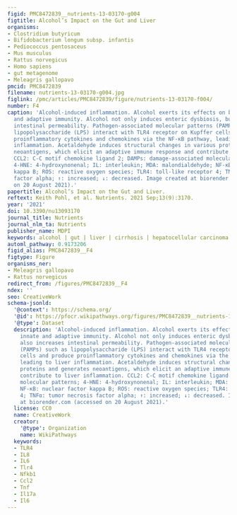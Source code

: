 ```yaml
---
figid: PMC8472839__nutrients-13-03170-g004
figtitle: Alcohol’s Impact on the Gut and Liver
organisms:
- Clostridium butyricum
- Bifidobacterium longum subsp. infantis
- Pediococcus pentosaceus
- Mus musculus
- Rattus norvegicus
- Homo sapiens
- gut metagenome
- Meleagris gallopavo
pmcid: PMC8472839
filename: nutrients-13-03170-g004.jpg
figlink: /pmc/articles/PMC8472839/figure/nutrients-13-03170-f004/
number: F4
caption: 'Alcohol-induced inflammation. Alcohol exerts its effects on both the innate
  and adaptive immunity. Alcohol not only induces enteric dysbiosis, but also increases
  intestinal permeability. Pathogen-associated molecular patterns (PAMPs) such as
  lipopolysaccharide (LPS) interact with TLR4 receptor on Kupffer cells and produce
  proinflammatory cytokines and chemokines via the NF-κB pathway, leading to liver
  inflammation. Acetaldehyde induces structural changes in various proteins and generates
  neoantigens, which elicit an adaptive immune response and contribute to liver inflammation.
  CCL2: C-C motif chemokine ligand 2; DAMPs: damage-associated molecular patterns;
  4-HNE: 4-hydroxynonenal; IL: interleukin; MDA: malondialdehyde; NF-κB: nuclear factor
  kappa B; ROS: reactive oxygen species; TLR4: toll-like receptor 4; TNFα: tumor necrosis
  factor alpha; ↑: increased; ↓: decreased. Image created at biorender.com (accessed
  on 20 August 2021).'
papertitle: Alcohol’s Impact on the Gut and Liver.
reftext: Keith Pohl, et al. Nutrients. 2021 Sep;13(9):3170.
year: '2021'
doi: 10.3390/nu13093170
journal_title: Nutrients
journal_nlm_ta: Nutrients
publisher_name: MDPI
keywords: alcohol | gut | liver | cirrhosis | hepatocellular carcinoma | microbiome
automl_pathway: 0.9173206
figid_alias: PMC8472839__F4
figtype: Figure
organisms_ner:
- Meleagris gallopavo
- Rattus norvegicus
redirect_from: /figures/PMC8472839__F4
ndex: ''
seo: CreativeWork
schema-jsonld:
  '@context': https://schema.org/
  '@id': https://pfocr.wikipathways.org/figures/PMC8472839__nutrients-13-03170-g004.html
  '@type': Dataset
  description: 'Alcohol-induced inflammation. Alcohol exerts its effects on both the
    innate and adaptive immunity. Alcohol not only induces enteric dysbiosis, but
    also increases intestinal permeability. Pathogen-associated molecular patterns
    (PAMPs) such as lipopolysaccharide (LPS) interact with TLR4 receptor on Kupffer
    cells and produce proinflammatory cytokines and chemokines via the NF-κB pathway,
    leading to liver inflammation. Acetaldehyde induces structural changes in various
    proteins and generates neoantigens, which elicit an adaptive immune response and
    contribute to liver inflammation. CCL2: C-C motif chemokine ligand 2; DAMPs: damage-associated
    molecular patterns; 4-HNE: 4-hydroxynonenal; IL: interleukin; MDA: malondialdehyde;
    NF-κB: nuclear factor kappa B; ROS: reactive oxygen species; TLR4: toll-like receptor
    4; TNFα: tumor necrosis factor alpha; ↑: increased; ↓: decreased. Image created
    at biorender.com (accessed on 20 August 2021).'
  license: CC0
  name: CreativeWork
  creator:
    '@type': Organization
    name: WikiPathways
  keywords:
  - TLR4
  - IL8
  - IL6
  - Tlr4
  - Nfkb1
  - Ccl2
  - Tnf
  - Il17a
  - Il6
---
```

